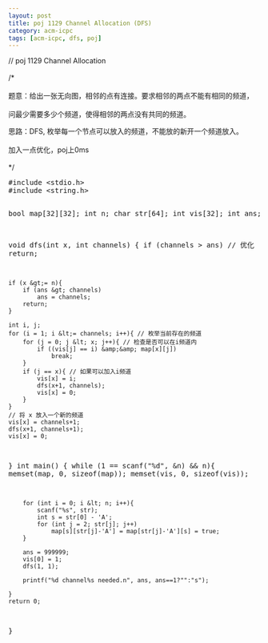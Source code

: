 ```yaml
---
layout: post
title: poj 1129 Channel Allocation (DFS)
category: acm-icpc
tags: [acm-icpc, dfs, poj]
---
```


<p>// poj 1129 Channel Allocation<br /><br />
/*<br /><br />
题意：给出一张无向图，相邻的点有连接。要求相邻的两点不能有相同的频道，<br /><br />
问最少需要多少个频道，使得相邻的两点没有共同的频道。</p>
<p>思路：DFS, 枚举每一个节点可以放入的频道，不能放的新开一个频道放入。<br /><br />
加入一点优化，poj上0ms<br /><br />
*/<!--more--></p>
<pre>#include &lt;stdio.h&gt;
#include &lt;string.h&gt;

bool map[32][32];
int n;
char str[64];
int vis[32];
int ans;

void dfs(int x, int channels)
{
    if (channels &gt; ans) // 优化
        return;

    if (x &gt;= n){
        if (ans &gt; channels)
            ans = channels;
        return;
    }

    int i, j;
    for (i = 1; i &lt;= channels; i++){ // 枚举当前存在的频道
        for (j = 0; j &lt; x; j++){ // 检查是否可以在i频道内
            if ((vis[j] == i) &amp;&amp; map[x][j])
                break;
        }
        if (j == x){ // 如果可以加入i频道
            vis[x] = i;
            dfs(x+1, channels);
            vis[x] = 0;
        }
    }
    // 将 x 放入一个新的频道
    vis[x] = channels+1;
    dfs(x+1, channels+1);
    vis[x] = 0;
}
int main()
{
    while (1 == scanf("%d", &amp;n) &amp;&amp; n){
        memset(map, 0, sizeof(map));
        memset(vis, 0, sizeof(vis));

        for (int i = 0; i &lt; n; i++){
            scanf("%s", str);
            int s = str[0] - 'A';
            for (int j = 2; str[j]; j++)
                map[s][str[j]-'A'] = map[str[j]-'A'][s] = true;
        }

        ans = 999999;
        vis[0] = 1;
        dfs(1, 1);

        printf("%d channel%s needed.n", ans, ans==1?"":"s");

    }
    return 0;
}</pre>

